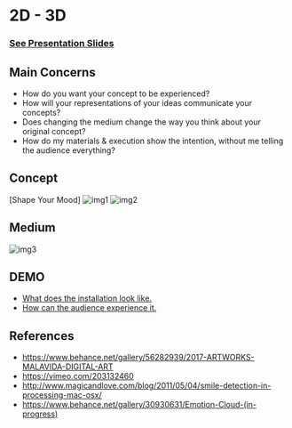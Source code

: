 # 2D - 3D

### [See Presentation Slides](https://github.com/iristy318/mfadt-majorstudio-1/blob/master/Assignments/2D-3D/2D%263D_0916.pdf)

## Main Concerns
* How do you want your concept to be experienced?
* How will your representations of your ideas communicate your concepts?
* Does changing the medium change the way you think about your original concept?
* How do my materials & execution show the intention, without me telling the audience everything?

## Concept
[Shape Your Mood]
![img1](https://github.com/iristy318/mfadt-majorstudio-1/blob/master/Assignments/2D-3D/3D_concept1.png)
![img2](https://github.com/iristy318/mfadt-majorstudio-1/blob/master/Assignments/2D-3D/3D_concept2.png)

## Medium
![img3](https://github.com/iristy318/mfadt-majorstudio-1/blob/master/Assignments/2D-3D/3D_medium.png)

## DEMO
* [What does the installation look like.](https://youtu.be/dYfQu8kdlKA)
* [How can the audience experience it.](https://youtu.be/El1aQiKE42I)

## References
* https://www.behance.net/gallery/56282939/2017-ARTWORKS-MALAVIDA-DIGITAL-ART
* https://vimeo.com/203132460
* http://www.magicandlove.com/blog/2011/05/04/smile-detection-in-processing-mac-osx/
* https://www.behance.net/gallery/30930631/Emotion-Cloud-(in-progress)



